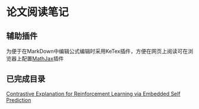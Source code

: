 # 论文阅读笔记

## 辅助插件
为便于在MarkDown中编辑公式编辑时采用KeTex插件，方便在网页上阅读可在浏览器上配置[MathJax](https://github.com/orsharir/github-mathjax)插件

## 已完成目录
[Contrastive Explanation for Reinforcement Learning via Embedded Self Prediction](reinforcement%20learning/ESP_Notes.md)